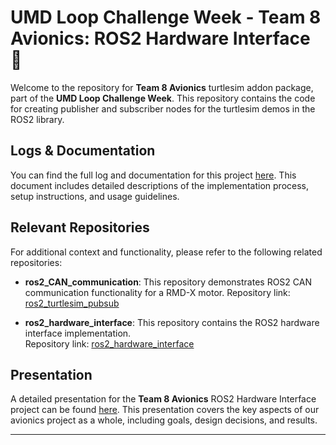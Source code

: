 # UMD Loop Challenge Week - Team 8 Avionics: ROS2 Hardware Interface 🦾

Welcome to the repository for **Team 8 Avionics** turtlesim addon package, part of the **UMD Loop Challenge Week**. This repository contains the code for creating publisher and subscriber nodes for the turtlesim demos in the ROS2 library.

## Logs & Documentation

You can find the full log and documentation for this project [here](https://docs.google.com/document/d/1_IhEtU7O2-j8YIzX-WbT7bErQ8_dl-yuzJDZOaxnYVE/edit?usp=sharing). This document includes detailed descriptions of the implementation process, setup instructions, and usage guidelines.

## Relevant Repositories

For additional context and functionality, please refer to the following related repositories:

- **ros2_CAN_communication**: This repository demonstrates ROS2 CAN communication functionality for a RMD-X motor.
  Repository link: [ros2_turtlesim_pubsub](https://github.com/benj1sa/ros2_CAN_communication)

- **ros2_hardware_interface**: This repository contains the ROS2 hardware interface implementation.  
  Repository link: [ros2_hardware_interface](https://github.com/benj1sa/ros2_hardware_interface)

## Presentation

A detailed presentation for the **Team 8 Avionics** ROS2 Hardware Interface project can be found [here](https://docs.google.com/presentation/d/1Y-QUZNeLCTVk1x3CZ5QISqThW9Td7w4_l-etZyqtkfk/edit#slide=id.g3030892c37a_2_687). This presentation covers the key aspects of our avionics project as a whole, including goals, design decisions, and results.

---
